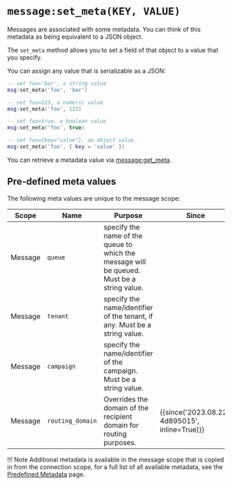 # `message:set_meta(KEY, VALUE)`

Messages are associated with some metadata. You can think of this metadata
as being equivalent to a JSON object.

The `set_meta` method allows you to set a field of that object to a value
that you specify.

You can assign any value that is serializable as a JSON:

```lua
-- set foo='bar', a string value
msg:set_meta('foo', 'bar')

-- set foo=123, a numeric value
msg:set_meta('foo', 123)

-- set foo=true, a boolean value
msg:set_meta('foo', true)

-- set foo={key="value"}, an object value
msg:set_meta('foo', { key = 'value' })
```

You can retrieve a metadata value via [message:get_meta](get_meta.md).

## Pre-defined meta values

The following meta values are unique to the message scope:

<style>
table th:first-of-type {
    width: 15%;
}
table th:nth-of-type(2) {
    width: 25%;
}
table th:nth-of-type(3) {
    width: 50%;
}
table th:nth-of-type(4) {
    width: 20%;
}
</style>

|Scope|Name|Purpose|Since|
|----|----|-------|-----|
|Message|`queue`|specify the name of the queue to which the message will be queued. Must be a string value.||
|Message|`tenant`|specify the name/identifier of the tenant, if any. Must be a string value.||
|Message|`campaign`|specify the name/identifier of the campaign. Must be a string value.||
|Message|`routing_domain`|Overrides the domain of the recipient domain for routing purposes.|{{since('2023.08.22-4d895015', inline=True)}}|

!!! Note
    Additional metadata is available in the message scope that is copied in from the connection scope, for a full list of all available metadata, see the [Predefined Metadata](../metadata.md) page.
